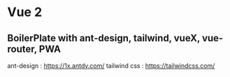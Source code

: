# Vue 2
## BoilerPlate with ant-design, tailwind, vueX, vue-router, PWA

ant-design : https://1x.antdv.com/
tailwind css : https://tailwindcss.com/
